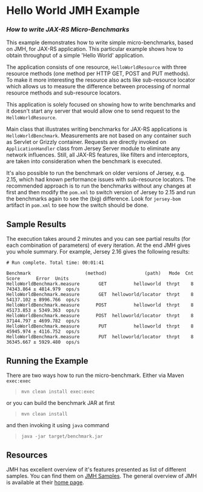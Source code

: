 <!--

    DO NOT ALTER OR REMOVE COPYRIGHT NOTICES OR THIS HEADER.

    Copyright (c) 2015-2017 Oracle and/or its affiliates. All rights reserved.

    The contents of this file are subject to the terms of either the GNU
    General Public License Version 2 only ("GPL") or the Common Development
    and Distribution License("CDDL") (collectively, the "License").  You
    may not use this file except in compliance with the License.  You can
    obtain a copy of the License at
    https://oss.oracle.com/licenses/CDDL+GPL-1.1
    or LICENSE.txt.  See the License for the specific
    language governing permissions and limitations under the License.

    When distributing the software, include this License Header Notice in each
    file and include the License file at LICENSE.txt.

    GPL Classpath Exception:
    Oracle designates this particular file as subject to the "Classpath"
    exception as provided by Oracle in the GPL Version 2 section of the License
    file that accompanied this code.

    Modifications:
    If applicable, add the following below the License Header, with the fields
    enclosed by brackets [] replaced by your own identifying information:
    "Portions Copyright [year] [name of copyright owner]"

    Contributor(s):
    If you wish your version of this file to be governed by only the CDDL or
    only the GPL Version 2, indicate your decision by adding "[Contributor]
    elects to include this software in this distribution under the [CDDL or GPL
    Version 2] license."  If you don't indicate a single choice of license, a
    recipient has the option to distribute your version of this file under
    either the CDDL, the GPL Version 2 or to extend the choice of license to
    its licensees as provided above.  However, if you add GPL Version 2 code
    and therefore, elected the GPL Version 2 license, then the option applies
    only if the new code is made subject to such option by the copyright
    holder.

-->

Hello World JMH Example
=======================

### *How to write JAX-RS Micro-Benchmarks*

This example demonstrates how to write simple micro-benchmarks, based on
JMH, for JAX-RS application. This particular example shows how to obtain
throughput of a simple 'Hello World' application.

The application consists of one resource, `HelloWorldResource` with
three resource methods (one method per HTTP GET, POST and PUT methods).
To make it more interesting the resource also acts like sub-resource
locator which allows us to measure the difference between processing of
normal resource methods and sub-resource locators.

This application is solely focused on showing how to write benchmarks
and it doesn't start any server that would allow one to send request to
the `HelloWorldResource`.

Main class that illustrates writing benchmarks for JAX-RS applications
is `HelloWorldBenchmark`. Measurements are not based on any container
such as Servlet or Grizzly container. Requests are directly invoked on
`ApplicationHandler` class from Jersey Server module to eliminate any
network influences. Still, all JAX-RS features, like filters and
interceptors, are taken into consideration when the benchmark is
executed.

It's also possible to run the benchmark on older versions of Jersey,
e.g. 2.15, which had known performance issues with sub-resource
locators. The recommended approach is to run the benchmarks without any
changes at first and then modify the `pom.xml` to switch version of
Jersey to 2.15 and run the benchmarks again to see the (big) difference.
Look for `jersey-bom` artifact in `pom.xml` to see how the switch should
be done.

Sample Results
--------------

The execution takes around 2 minutes and you can see partial results
(for each combination of parameters) of every iteration. At the end JMH
gives you whole summary. For example, Jersey 2.16 gives the following
results:

    # Run complete. Total time: 00:01:41

    Benchmark                    (method)              (path)   Mode  Cnt      Score      Error  Units
    HelloWorldBenchmark.measure       GET          helloworld  thrpt    8  74343.864 ± 4814.979  ops/s
    HelloWorldBenchmark.measure       GET  helloworld/locator  thrpt    8  54137.102 ± 8996.766  ops/s
    HelloWorldBenchmark.measure      POST          helloworld  thrpt    8  45173.853 ± 5349.363  ops/s
    HelloWorldBenchmark.measure      POST  helloworld/locator  thrpt    8  37144.797 ± 4699.782  ops/s
    HelloWorldBenchmark.measure       PUT          helloworld  thrpt    8  45945.974 ± 4116.752  ops/s
    HelloWorldBenchmark.measure       PUT  helloworld/locator  thrpt    8  36345.667 ± 5929.480  ops/s

Running the Example
-------------------

There are two ways how to run the micro-benchmark. Either via Maven
`exec:exec`

>     mvn clean install exec:exec

or you can build the benchmark JAR at first

>     mvn clean install

and then invoking it using `java` command

>     java -jar target/benchmark.jar

Resources
---------

JMH has excellent overview of it's features presented as list of
different samples. You can find them on [JMH
Samples](http://hg.openjdk.java.net/code-tools/jmh/file/tip/jmh-samples/src/main/java/org/openjdk/jmh/samples/).
The general overview of JMH is available at their [home
page](http://openjdk.java.net/projects/code-tools/jmh/).
